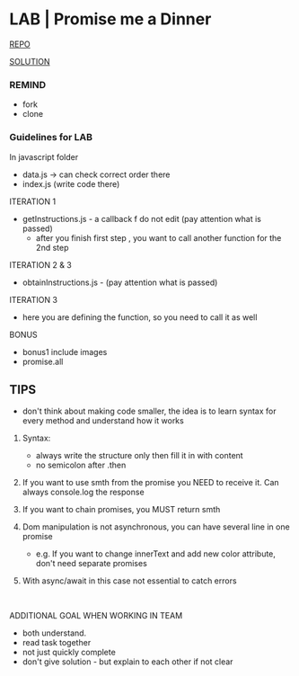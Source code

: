 # LAB | Promise me a Dinner

[REPO](https://github.com/ironhack-labs/lab-es6-promises)

[SOLUTION](https://gist.github.com/TA-Remote/b072e1452f6aaa50853484c3d718fa81)

### REMIND

- fork
- clone

### Guidelines for LAB

In javascript folder
- data.js -> can check correct order there
- index.js (write code there)

ITERATION 1
- getInstructions.js  - a callback f do not edit (pay attention what is passed)
	- after you finish first step , you want to call another function for the 2nd step  


ITERATION 2 & 3
- obtainInstructions.js  - (pay attention what is passed)  


ITERATION 3
- here you are defining the function, so you need to call it as well

BONUS
- bonus1 include images
- promise.all


## TIPS

- don't think about making code smaller, the idea is to learn syntax for every method  and understand how it works

1. Syntax:
	- always write the structure only then fill it in with content
	- no semicolon after .then

2. If you want to use smth from the promise you NEED to receive it. Can always console.log the response
3. If you want to chain promises, you MUST return smth
4. Dom manipulation is not asynchronous, you can have several line in one promise
	- e.g. If you want to change innerText and add new color attribute, don't need separate promises
5. With async/await in this case not essential to catch errors  

<br>

ADDITIONAL GOAL WHEN WORKING IN TEAM
- both understand.
- read task together
- not just quickly complete
- don't give solution - but explain to each other if not clear